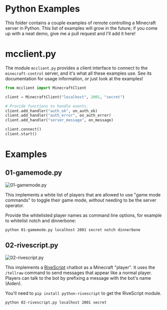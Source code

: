 # Python Examples

This folder contains a couple examples of remote controlling a Minecraft server
in Python. This list of examples will grow in the future; if you come up with a
neat demo, give me a pull request and I'll add it here!

# mcclient.py

The module `mcclient.py` provides a client interface to connect to the
`minecraft-control` server, and it's what all these examples use. See its
documentation for usage information, or just look at the examples!

```python
from mcclient import MinecraftClient

client = MinecraftClient("localhost", 2001, "secret")

# Provide functions to handle events.
client.add_handler("auth_ok", on_auth_ok)
client.add_handler("auth_error", on_auth_error)
client.add_handler("server_message", on_message)

client.connect()
client.start()
```

# Examples

## 01-gamemode.py

![01-gamemode.py](https://raw.github.com/kirsle/minecraft-control/master/eg/python/screenshots/02-gamemode.png)

This implements a white list of players that are allowed to use "game mode
commands" to toggle their game mode, *without* needing to be the server
operator.

Provide the whitelisted player names as command line options, for example
to whitelist notch and dinnerbone:

```
python 01-gamemode.py localhost 2001 secret notch dinnerbone
```

## 02-rivescript.py

![02-rivescript.py](https://raw.github.com/kirsle/minecraft-control/master/eg/python/screenshots/02-rivescript.png)

This implements a [RiveScript](http://www.rivescript.com/) chatbot as a
Minecraft "player". It uses the `/tellraw` command to send messages that
appear like a normal player. Players can talk to the bot by prefixing a
message with the bot's name (Aiden).

You'll need to `pip install python-rivescript` to get the RiveScript
module.

```
python 02-rivescript.py localhost 2001 secret
```
